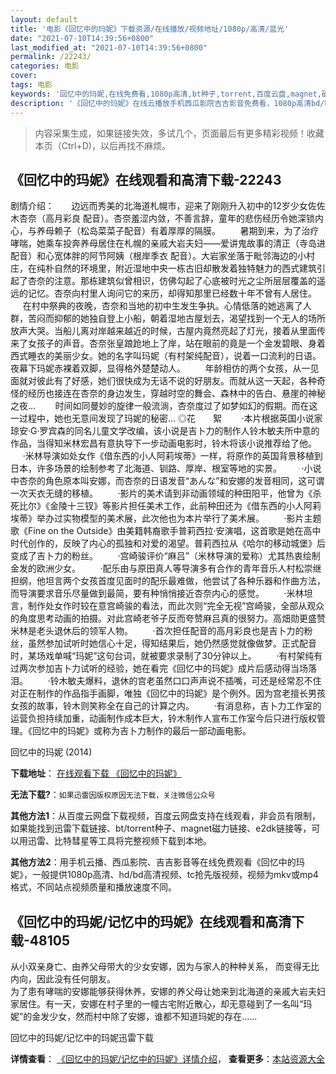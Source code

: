 ```yaml
---
layout: default
title: '电影《回忆中的玛妮》下载资源/在线播放/视频地址/1080p/高清/蓝光'
date: "2021-07-10T14:39:56+0800"
last_modified_at: "2021-07-10T14:39:56+0800"
permalink: /22243/
categories: 电影
cover:
tags: 电影
keywords: '回忆中的玛妮,在线免费看,1080p高清,bt种子,torrent,百度云盘,magnet,磁力链,迅雷下载资源'
description: '《回忆中的玛妮》在线云播放手机西瓜影院吉吉影音免费看，1080p高清bd/hd未删减完整版和tc抢先枪版，mkv/mp4格式，附带bt/torrent种子、magnet/磁力链、百度云盘、网盘资源迅雷下载链接'
---
```


>内容采集生成，如果链接失效，多试几个，页面最后有更多精彩视频！收藏本页（Ctrl+D)，以后再找不麻烦。


## 《回忆中的玛妮》在线观看和高清下载-22243

剧情介绍：       边远而秀美的北海道札幌市，迎来了刚刚升入初中的12岁少女佐佐木杏奈（高月彩良 配音）。杏奈羞涩内敛，不善言辞，童年的悲伤经历令她深锁内心，与养母赖子（松岛菜菜子配音）有着厚厚的隔膜。          暑期到来，为了治疗哮喘，她乘车投奔养母居住在札幌的亲戚大岩夫妇——爱讲鬼故事的清正（寺岛进配音）和心宽体胖的阿节阿姨（根岸季衣 配音）。大岩家坐落于毗邻海边的小村庄，在纯朴自然的环境里，附近湿地中央一栋古旧却散发着独特魅力的西式建筑引起了杏奈的注意。那栋建筑似曾相识，仿佛勾起了心底被时光之尘所层层覆盖的遥远的记忆。杏奈向村里人询问它的来历，却得知那里已经数十年不曾有人居住。          在村中祭典的夜晚，杏奈和当地的初中生发生争执。心情低落的她逃离了人群，苦闷而抑郁的她独自登上小船，朝着湿地古屋划去，渴望找到一个无人的场所放声大哭。当船儿离对岸越来越近的时候，古屋内竟然亮起了灯光，接着从里面传来了女孩子的声音。杏奈张皇踉跄地上了岸，站在眼前的竟是一个金发碧眼、身着西式睡衣的美丽少女。她的名字叫玛妮（有村架纯配音），说着一口流利的日语。夜幕下玛妮赤裸着双脚，显得格外楚楚动人。          年龄相仿的两个女孩，从一见面就对彼此有了好感，她们很快成为无话不说的好朋友。而就从这一天起，各种奇怪的经历也接连在杏奈的身边发生，穿越时空的舞会、森林中的告白、悬崖的神秘之夜…          时间如同曼妙的旋律一般流淌，杏奈度过了如梦如幻的假期。而在这一过程中，她也无意间发现了玛妮的秘密…   ◎花　　絮          ·本片根据英国小说家琼安·G·罗宾森的同名儿童文学改编，该小说是吉卜力的制作人铃木敏夫所中意的作品，当得知米林宏昌有意执导下一步动画电影时，铃木将该小说推荐给了他。          ·米林导演如处女作《借东西的小人阿莉埃蒂》一样，将原作的英国背景移植到日本，许多场景的绘制参考了北海道、钏路、厚岸、根室等地的实景。          ·小说中杏奈的角色原本叫安娜，而杏奈的日语发音“あんな”和安娜的发音相同，这可谓一次天衣无缝的移植。          ·影片的美术请到非动画领域的种田阳平，他曾为《杀死比尔》《金陵十三钗》等影片担任美术工作，此前种田还为《借东西的小人阿莉埃蒂》举办过实物模型的美术展，此次他也为本片举行了美术展。          ·影片主题歌《Fine on the Outside》由美籍韩裔歌手普莉西拉·安演唱，这首歌是她在高中时代创作的，反映了内心的孤独和对爱的渴望。普莉西拉从《哈尔的移动城堡》后变成了吉卜力的粉丝。          ·宫崎骏评价“麻吕”（米林导演的爱称）尤其热衷绘制金发的欧洲少女。          ·配乐由与原田真人等导演多有合作的青年音乐人村松崇继担纲，他坦言两个女孩首度见面时的配乐最难做，他尝试了各种乐器和作曲方法，而导演要求音乐尽量做到最简，要有种悄悄接近杏奈内心的感觉。          ·米林坦言，制作处女作时较在意宫崎骏的看法，而此次则“完全无视”宫崎骏，全部从观众的角度思考动画的拍摄。对此宫崎老爷子反而夸赞麻吕真的很努力。高畑勋更盛赞米林是老头退休后的领军人物。          ·首次担任配音的高月彩良也是吉卜力的粉丝，虽然参加试听时她信心十足，得知结果后，她仍然感觉就像做梦。正式配音时，某场戏单喊“玛妮”这句台词，就被要求录制了30分钟以上。          ·有村架纯有过两次参加吉卜力试听的经验，她在看完《回忆中的玛妮》成片后感动得当场落泪。          ·铃木敏夫爆料，退休的宫老虽然口口声声说不插嘴，可还是经常忍不住对正在制作的作品指手画脚，唯独《回忆中的玛妮》是个例外。因为宫老擅长男孩女孩的故事，铃木则笑称全在自己的计算之内。          ·有消息称，吉卜力工作室的运营负担持续加重，动画制作成本巨大，铃木制作人宣布工作室今后只进行版权管理。《回忆中的玛妮》或称为吉卜力制作的最后一部动画电影。


回忆中的玛妮 (2014)

**下载地址**： [在线观看下载 《回忆中的玛妮》](https://www.btbtdy.me/btdy/dy638.html) 


**无法下载?**：`如果迅雷因版权原因无法下载，关注微信公众号 `

**其他方法1**：从百度云网盘下载视频，百度云网盘支持在线观看，非会员有限制，如果能找到迅雷下载链接、bt/torrent种子、magnet磁力链接、e2dk链接等，可以用迅雷、比特彗星等工具将完整视频下载到本地。

**其他方法2**：用手机云播、西瓜影院、吉吉影音等在线免费观看《回忆中的玛妮》，一般提供1080p高清、hd/bd高清视频、tc抢先版视频，视频为mkv或mp4格式，不同站点视频质量和播放速度不同。


## 《回忆中的玛妮/记忆中的玛妮》在线观看和高清下载-48105

从小双亲身亡、由养父母带大的少女安娜，因为与家人的种种关系， 而变得无比内向，因此没有任何朋友。<br />为了患有哮喘的安娜能够获得休养，安娜的养父母让她来到北海道的亲戚大岩夫妇家居住。有一天，安娜在村子里的一幢古宅附近散心，却无意碰到了一名叫“玛妮”的金发少女，然而村中除了安娜，谁都不知道玛妮的存在......


回忆中的玛妮/记忆中的玛妮迅雷下载

**详情查看**： [《回忆中的玛妮/记忆中的玛妮》详情介绍](/movie/48105/)， **查看更多**：[本站资源大全](/movie/t/all/)

